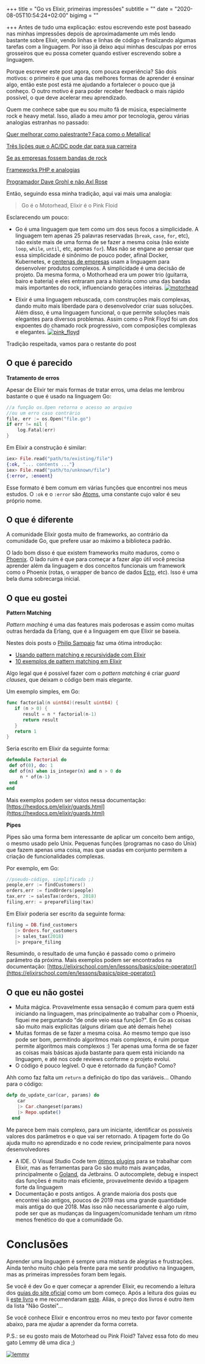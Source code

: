 +++
title = "Go vs Elixir, primeiras impressões"
subtitle = ""
date = "2020-08-05T10:54:24+02:00"
bigimg = ""

+++
Antes de tudo uma explicação: estou escrevendo este post baseado nas minhas impressões depois de aproximadamente um mês lendo bastante sobre Elixir, vendo linhas e linhas de código e finalizando algumas tarefas com a linguagem. Por isso já deixo aqui minhas desculpas por erros grosseiros que eu possa cometer quando estiver escrevendo sobre a linguagem.

Porque escrever este post agora, com pouca experiência? São dois motivos: o primeiro é que uma das melhores formas de aprender é ensinar algo, então este post está me ajudando a fortalecer o pouco que já conheço. O outro motivo é para poder receber feedback o mais rápido possível, o que deve acelerar meu aprendizado.

Quem me conhece sabe que eu sou muito fã de música, especialmente rock e heavy metal. Isso, aliado a meu amor por tecnologia, gerou várias analogias estranhas no passado:

[Quer melhorar como palestrante? Faça como o Metallica!](https://eltonminetto.dev/2016/06/30/quer-melhorar-como-palestrante-faca-como-o-metallica/)

[Três lições que o AC/DC pode dar para sua carreira](https://eltonminetto.dev/2016/05/29/tres-licoes-que-o-ac-slash-dc-pode-dar-para-sua-carreira/)

[Se as empresas fossem bandas de rock](https://eltonminetto.dev/2014/09/17/se-as-empresas-fossem-bandas-de-rock/)

[Frameworks PHP e analogias](https://eltonminetto.dev/2013/11/04/frameworks-php-e-analogias/)

[Programador Dave Grohl e não Axl Rose](https://eltonminetto.dev/2013/07/31/programador-dave-grohl-e-nao-axl-rose/)

Então, seguindo essa minha tradição, aqui vai mais uma analogia: 

> Go é o Motorhead, Elixir é o Pink Floid

Esclarecendo um pouco:

- Go é uma linguagem que tem como um dos seus focos a simplicidade. A linguagem tem apenas 25 palavras reservadas (`break`, `case`, `for`, etc), não existe mais de uma forma de se fazer a mesma coisa (não existe `loop`, `while`, `until`, etc, apenas `for`). Mas não se engane ao pensar que essa simplicidade é sinônimo de pouco poder, afinal Docker, Kubernetes, e [centenas de empresas](https://github.com/golang/go/wiki/GoUsers) usam a linguagem para desenvolver produtos complexos. A simplicidade é uma decisão de projeto. Da mesma forma, o Mothorhead era um power trio (guitarra, bairo e bateria) e eles entraram para a história como uma das bandas mais importantes do rock, influenciando gerações inteiras.
[![motorhead](/images/posts/motorhead.jpg)](/images/posts/motorhead.jpg)

- Elixir é uma linguagem rebuscada, com construções mais complexas, dando muito mais liberdade para o desenvolvedor criar suas soluções. Além disso, é uma linguagem funcional, o que permite soluções mais elegantes para diversos problemas. Assim como o Pink Floyd foi um dos expoentes do chamado rock progressivo, com composições complexas e elegantes.
[![pink_floyd](/images/posts/pink_floyd.jpg)](/images/posts/pink_floyd.jpg)

Tradição respeitada, vamos para o restante do post

## O que é parecido

**Tratamento de erros**

Apesar de Elixir ter mais formas de tratar erros, uma delas me lembrou bastante o que é usado na linguagem Go:

```go
//a função os.Open retorna o acesso ao arquivo 
//ou um erro caso contrário
file, err := os.Open("file.go")
if err != nil {
	log.Fatal(err)
}
```

Em Elixir a construção é similar:

```elixir
iex> File.read("path/to/existing/file")
{:ok, "... contents ..."}
iex> File.read("path/to/unknown/file")
{:error, :enoent}
```

Esse formato é bem comum em várias funções que encontrei nos meus estudos. O `:ok` e o `:error` são [Atoms](https://elixir-lang.org/getting-started/basic-types.html#atoms), uma constante cujo valor é seu próprio nome. 

## O que é diferente

A comunidade Elixir gosta muito de frameworks, ao contrário da comunidade Go, que prefere usar ao máximo a biblioteca padrão.

O lado bom disso é que existem frameworks muito maduros, como o [Phoenix](https://phoenixframework.org/). O lado ruim é que para começar a fazer algo útil você precisa aprender além da linguagem e dos conceitos funcionais um framework como o Phoenix (rotas, o wrapper de banco de dados [Ecto](https://hexdocs.pm/ecto/Ecto.html), etc). Isso é uma bela duma sobrecarga inicial.

## O que eu gostei

**Pattern Matching**

*Pattern maching* é uma das features mais poderosas e assim como muitas outras herdada da Erlang, que é a linguagem em que Elixir se baseia.

Nestes dois posts o [Philip Sampaio](http://philipsampaio.com.br/) faz uma ótima introdução: 

- [Usando pattern matching e recursividade com Elixir](http://philipsampaio.com.br/blog/2014/06/14/usando-pattern-matching-e-recursividade-com-elixir/)
- [10 exemplos de pattern matching em Elixir](http://philipsampaio.com.br/blog/2015/01/08/10-exemplos-de-pattern-matching-em-elixir/)

Algo legal que é possível fazer com o *pattern matching* é criar *guard clauses*, que deixam o código bem mais elegante. 

Um exemplo simples, em Go:

```go
func factorial(n uint64)(result uint64) {
   if (n > 0) {
      result = n * factorial(n-1)
      return result
   }
   return 1
}
```

Seria escrito em Elixir da seguinte forma:

```elixir
defmodule Factorial do
 def of(0), do: 1
 def of(n) when is_integer(n) and n > 0 do
	 n * of(n-1)
 end
end
```

Mais exemplos podem ser vistos nessa documentação: [https://hexdocs.pm/elixir/guards.html](https://hexdocs.pm/elixir/guards.html)

**Pipes**

Pipes são uma forma bem interessante de aplicar um conceito bem antigo, o mesmo usado pelo Unix. Pequenas funções (programas no caso do Unix) que fazem apenas uma coisa, mas que usadas em conjunto permitem a criação de funcionalidades complexas. 

Por exemplo, em Go:

```go
//pseudo-código, simplificado ;)
people,err := findCustomers()
orders,err := findOrders(people)
tax,err := salesTax(orders, 2018)
filing,err: = prepareFiling(tax)
```

Em Elixir poderia ser escrito da seguinte forma:

```elixir
filing = DB.find_customers
   |> Orders.for_customers
   |> sales_tax(2018)
   |> prepare_filing
```

Resumindo, o resultado de uma função é passado como o primeiro parâmetro da próxima. Mais exemplos podem ser encontrados na documentação: [https://elixirschool.com/en/lessons/basics/pipe-operator/](https://elixirschool.com/en/lessons/basics/pipe-operator/)

## O que eu não gostei

- Muita mágica. Provavelmente essa sensação é comum para quem está iniciando na linguagem, mas principalmente ao trabalhar com o Phoenix, fiquei me perguntando "de onde veio essa função?". Em Go as coisas são muito mais explícitas (alguns diriam que até demais hehe)
- Muitas formas de se fazer a mesma coisa. Ao mesmo tempo que isso pode ser bom, permitindo algoritmos mais complexos, é ruim porque permite algoritmos mais complexos :) Ter apenas uma forma de se fazer as coisas mais básicas ajuda bastante para quem está iniciando na linguagem, e até nos code reviews conforme o projeto evolui.
- O código é pouco legível. O que é retornado da função? Como?

Ahh como faz falta um `return` a definição do tipo das variáveis... Olhando para o código:

```elixir
defp do_update_car(car, params) do
    car
    |> Car.changeset(params)
    |> Repo.update()
  end
```

Me parece bem mais complexo, para um iniciante, identificar os possíveis valores dos parâmetros e o que vai ser retornado. A tipagem forte do Go ajuda muito no aprendizado e no code review, principalmente para novos desenvolvedores

- A IDE. O Visual Studio Code tem [ótimos plugins](https://github.com/elixir-lsp/vscode-elixir-ls) para se trabalhar com Elixir, mas as ferramentas para Go são muito mais avançadas, principalmente o [Goland](https://www.jetbrains.com/go/promo/?gclid=EAIaIQobChMIqJrR-4aF6wIVgovICh1LPgMUEAAYASAAEgIzKvD_BwE), da Jetbrains. O autocomplete, debug e inspect das funções é muito mais eficiente, provavelmente devido a tipagem forte da linguagem
- Documentação e posts antigos. A grande maioria dos posts que encontrei são antigos, poucos de 2019 mas uma grande quantidade mais antiga do que 2018. Mas isso não necessariamente é algo ruim, pode ser que as mudanças da linguagem/comunidade tenham um ritmo menos frenético do que a comunidade Go.

# Conclusões

Aprender uma linguagem é sempre uma mistura de alegrias e frustrações. Ainda tenho muito chão pela frente para me sentir produtivo na linguagem, mas as primeiras impressões foram bem legais. 

Se você é dev Go e quer começar a aprender Elixir, eu recomendo a leitura dos [guias do site oficial](https://elixir-lang.org/getting-started/introduction.html) como um bom começo. Após a leitura dos guias eu li [este livro](https://www.amazon.com.br/Functional-Web-Development-Elixir-Phoenix-ebook/dp/B079ZN5HS7/ref=sr_1_1?__mk_pt_BR=%C3%85M%C3%85%C5%BD%C3%95%C3%91&dchild=1&keywords=functional+web+development+with+elixir&qid=1596661522&sr=8-1)  e me recomendaram [este](https://www.amazon.com.br/Programming-Elixir-1-6-Dave-Thomas/dp/1680502999/ref=sr_1_1?__mk_pt_BR=%C3%85M%C3%85%C5%BD%C3%95%C3%91&dchild=1&keywords=programming+elixir&qid=1596661590&sr=8-1). Aliás, o preço dos livros é outro item da lista "Não Gostei"... 

Se você conhece Elixir e encontrou erros no meu texto por favor comente abaixo, para me ajudar a aprender da forma correta. 

P.S.: se eu gosto mais de Motorhead ou Pink Floid? Talvez essa foto do meu gato Lemmy dê uma dica ;)

[![lemmy](/images/posts/lemmy.jpg)](/images/posts/lemmy.jpg)
